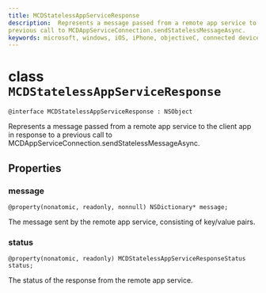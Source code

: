 ```yaml
---
title: MCDStatelessAppServiceResponse
description:  Represents a message passed from a remote app service to the client app in response to a
previous call to MCDAppServiceConnection.sendStatelessMessageAsync.
keywords: microsoft, windows, iOS, iPhone, objectiveC, connected devices, Project Rome
---
```


# class `MCDStatelessAppServiceResponse` 

```
@interface MCDStatelessAppServiceResponse : NSObject
```  

Represents a message passed from a remote app service to the client app in response to a
previous call to MCDAppServiceConnection.sendStatelessMessageAsync.


## Properties

### message
`@property(nonatomic, readonly, nonnull) NSDictionary* message;`

The message sent by the remote app service, consisting of key/value pairs.

### status
`@property(nonatomic, readonly) MCDStatelessAppServiceResponseStatus status;`

The status of the response from the remote app service.

